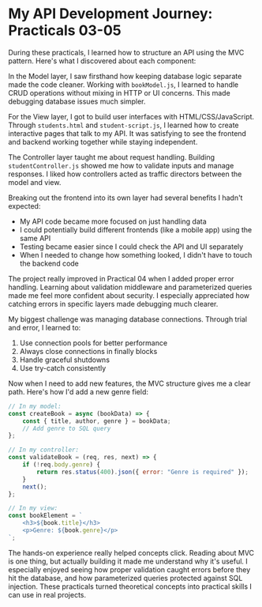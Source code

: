 # My API Development Journey: Practicals 03-05

During these practicals, I learned how to structure an API using the MVC pattern. Here's what I discovered about each component:

In the Model layer, I saw firsthand how keeping database logic separate made the code cleaner. Working with `bookModel.js`, I learned to handle CRUD operations without mixing in HTTP or UI concerns. This made debugging database issues much simpler.

For the View layer, I got to build user interfaces with HTML/CSS/JavaScript. Through `students.html` and `student-script.js`, I learned how to create interactive pages that talk to my API. It was satisfying to see the frontend and backend working together while staying independent.

The Controller layer taught me about request handling. Building `studentController.js` showed me how to validate inputs and manage responses. I liked how controllers acted as traffic directors between the model and view.

Breaking out the frontend into its own layer had several benefits I hadn't expected:
- My API code became more focused on just handling data
- I could potentially build different frontends (like a mobile app) using the same API
- Testing became easier since I could check the API and UI separately
- When I needed to change how something looked, I didn't have to touch the backend code

The project really improved in Practical 04 when I added proper error handling. Learning about validation middleware and parameterized queries made me feel more confident about security. I especially appreciated how catching errors in specific layers made debugging much clearer.

My biggest challenge was managing database connections. Through trial and error, I learned to:
1. Use connection pools for better performance
2. Always close connections in finally blocks
3. Handle graceful shutdowns
4. Use try-catch consistently

Now when I need to add new features, the MVC structure gives me a clear path. Here's how I'd add a new genre field:

```javascript
// In my model:
const createBook = async (bookData) => {
    const { title, author, genre } = bookData;
    // Add genre to SQL query
};

// In my controller:
const validateBook = (req, res, next) => {
    if (!req.body.genre) {
        return res.status(400).json({ error: "Genre is required" });
    }
    next();
};

// In my view:
const bookElement = `
    <h3>${book.title}</h3>
    <p>Genre: ${book.genre}</p>
`;
```

The hands-on experience really helped concepts click. Reading about MVC is one thing, but actually building it made me understand why it's useful. I especially enjoyed seeing how proper validation caught errors before they hit the database, and how parameterized queries protected against SQL injection. These practicals turned theoretical concepts into practical skills I can use in real projects.